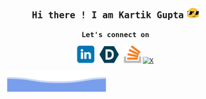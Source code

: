 <h2 align="center">
    <samp>Hi there ! I am Kartik Gupta</samp> 
    <img src="./static/assets/gif/long-livethe-blob-sunglasses.gif" width="30" >
</h2>



<h3 align="center"><samp>Let's connect on </samp></h3>

<p align="center">
    <a href="https://www.linkedin.com/in/-guptakartik/" target="_blank">
        <img src="./static/assets/svg/linkedin.svg" alt="LinkedIn" width="40"/></a>&nbsp;&nbsp;
    <a href="https://devpost.com/thisiskartikgupta" target="_blank">
    <img src="./static/assets/png/devpost.png" alt="Devpost" width="45"/></a>&nbsp;&nbsp;
<!--     <a href="https://www.instagram.com/thisiskartikgupta_/" target="_blank">
    <img src="./static/assets/svg/instagram.svg" alt="Instagram" width="40"/></a>&nbsp;&nbsp; -->
<!--     <a href="https://leetcode.com/thisiskartikgupta/"/>
    <img src="./static/assets/png/leetcode.png" alt="Leetcode" width="38"/></a>&nbsp;&nbsp;
    <a href="https://t.me/guptakartik1811">
    <img src="./static/assets/png/telegram.png" alt="Telegram" width="40"/></a>&nbsp;&nbsp; -->
    <a href="https://stackoverflow.com/users/13835323/kartik-gupta" target="_blank">
    <img src="./static/assets/png/stackoverflow.png" alt="Stack Overflow" width="40"/></a>
    <a href="https://x.com/guptakartik1811" target="_blank">
    <img src="./static/assets/png/x" alt="X" width="40"/></a>
    
</p>


<img src="./static/assets/svg/waves.svg" >
